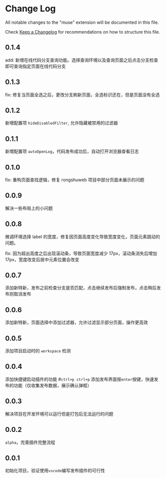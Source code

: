 # Change Log

All notable changes to the "muse" extension will be documented in this file.

Check [Keep a Changelog](http://keepachangelog.com/) for recommendations on how to structure this file.

## 0.1.4

add: 新增在线代码分支查询功能。选择查询环境以及查询页面之后点击分支检查即可查询指定页面在线代码分支

## 0.1.3

fix: 修复当页面全选之后，更改分支刷新页面，全选标识还在，但是页面没有全选

## 0.1.2

新增配置项 `hideDisabledFilter`, 允许隐藏被禁用的过滤器

## 0.1.1

新增配置项 `autoOpenLog`，代码发布成功后，自动打开浏览器查看日志

## 0.1.0

fix: 重构页面查找逻辑，修复 rongshuweb 项目中部分页面未展示的问题

## 0.0.9

解决一些布局上的小问题

## 0.0.8

微调环境选择 label 的宽度，修复因页面高度变化导致宽度变化，页面元素跳动的问题。

fix: 因为超出高度之后出现滚动条，导致页面宽度减少 17px，滚动条消失后增加 17px，宽度改变后居中元素位置会改变

## 0.0.7

添加新特新，发布之前检查分支是否匹配，点击继续发布后强制发布，点击稍后发布则取消发布

## 0.0.6

添加新特新，页面选择中添加过滤器，允许过滤显示部分页面，操作更高效

## 0.0.5

添加项目启动时的 `workspace` 检测

## 0.0.4

添加快捷键启动插件的功能 #`ctrl+p ctrl+p`
添加发布界面按`enter`按键，快速发布的功能（仅收集发布数据，展示确认弹框）

## 0.0.3

解决项目在开发环境可以运行但是打包后无法运行的问题

## 0.0.2

`alpha`，完善插件完整流程

## 0.0.1

初始化项目，验证使用`vscode`编写发布插件的可行性
